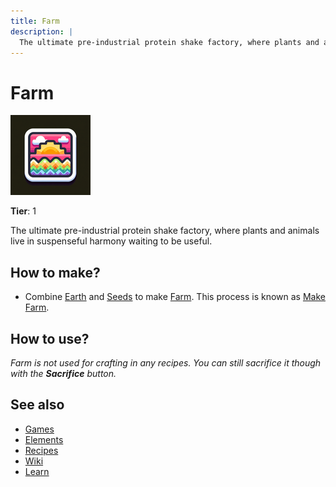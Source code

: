 ```yaml
---
title: Farm
description: |
  The ultimate pre-industrial protein shake factory, where plants and animals live in suspenseful harmony waiting to be useful.
---
```

# Farm

![](../images/item.farm.png)

**Tier**: 1

The ultimate pre-industrial protein shake factory, where plants and animals live in suspenseful harmony waiting to be useful.

## How to make?

* Combine [Earth](/wiki/elements/earth) and [Seeds](/wiki/elements/seeds) to make [Farm](/wiki/elements/farm). This process is known as [Make Farm](/wiki/recipes/make-farm).

## How to use?

_Farm is not used for crafting in any recipes. You can still sacrifice it though with the **Sacrifice** button._

## See also

* [Games](/wiki/games)
* [Elements](/wiki/elements)
* [Recipes](/wiki/recipes)
* [Wiki](/wiki/index)
* [Learn](/learn/index)
